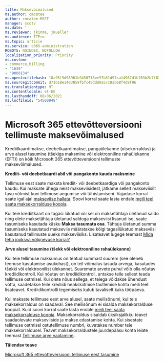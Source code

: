 ```yaml
---
title: Maksevõimalused
ms.author: cmcatee
author: cmcatee-MSFT
manager: scotv
ms.date: ''
ms.reviewer: jkinma, jmueller
ms.audience: ITPro
ms.topic: article
ms.service: o365-administration
ROBOTS: NOINDEX, NOFOLLOW
localization_priority: Priority
ms.custom:
- commerce_billing
- "1639"
- "9000134"
ms.openlocfilehash: 18a95f5d98961b9450718ee97b81d97ca14967d1b703b2b7f034d15e46f1a1bd
ms.sourcegitcommit: d71b18e1403859fbfc45ddd9a57c8ab68f4d9f96
ms.translationtype: MT
ms.contentlocale: et-EE
ms.lasthandoff: 08/06/2021
ms.locfileid: "54500948"
---
```

# <a name="payment-options-for-microsoft-365-for-business-subscriptions"></a>Microsoft 365 ettevõtteversiooni tellimuste maksevõimalused
  
Krediitkaardimakse, deebetkaardimakse, pangaülekanne (otsekorraldus) ja arve alusel tasumine (tšekiga maksmine või elektrooniline rahaülekanne (EFT)) on kõik Microsoft 365 ettevõtteversiooni tellimuste maksevõimalused.
  
**Krediit- või deebetkaardi abil või pangakonto kaudu maksmine**
  
Tellimuse eest saate maksta krediit- või deebetkaardiga või pangakonto kaudu. Kui maksate ühega neist makseviisidest, jätkame sellelt makseviisilt tasu võtmist kuni tellimuse aegumise või tühistamiseni. Vajaduse korral saate igal ajal [makseviise hallata](/microsoft-365/commerce/billing-and-payments/manage-payment-methods). Soovi korral saate lasta endale [meili teel saata maksekorralduse koopia](/microsoft-365/commerce/billing-and-payments/view-your-bill-or-invoice#receive-a-copy-of-your-billing-statement-in-email).

Kui teie krediitkaart on tagasi lükatud või sel on maksetähtaja ületanud saldo ning olete maksetähtaja ületanud saldoga makseviisi lisanud ise, saate tasumiseks kasutada käsku **Maksa tasumata osa**. Tähtaja ületanud summa tasumiseks kasutatud makseviis määratakse kõigi tagasilükatud makseviisi kasutanud tellimuste uueks makseviisiks. Lisateavet lugege teemast [Mida teha jooksva võlgnevuse korral?](/microsoft-365/commerce/billing-and-payments/pay-for-your-subscription#what-if-i-have-an-outstanding-balance)

**Arve alusel tasumine (tšekk või elektrooniline rahaülekanne)**
  
Kui teie tellimuse maksumus on teatud summast suurem (see oleneb teenuse kasutamise asukohast), on teil võimalus tasuda arvega, kasutades tšekki või elektroonilist ülekannet. Suuremate arvete puhul võib olla nõutav krediidikontroll. Kui nõutav on krediidikontroll, antakse teile sellest teada tellimuse ostmisel. Kui olete nõus sellega, et teiega võidakse ühendust võtta, saadetakse teile krediidi heakskiitmise taotlemise kohta meili teel lisateavet. Krediidikontrolli tegemiseks kulub tavaliselt kaks tööpäeva.

Kui maksate tellimuse eest arve alusel, saate meilisõnumi, kui teie maksekorraldus on saadaval. See meilisõnum ei sisalda maksekorralduse koopiat. Kuid soovi korral saate lasta endale [meili teel saata maksekorralduse koopia](/microsoft-365/commerce/billing-and-payments/view-your-bill-or-invoice#receive-a-copy-of-your-billing-statement-in-email). Maksekorraldus sisaldab üksiksjalikku teavet saadaolevate makseviiside ja makse edastamise kohta. Kui sisestate tellimuse ostmisel ostutellimuse numbri, kuvatakse number teie maksekorraldusel. Teavet maksekorraldustele juurdepääsu kohta leiate teemast [Tellimuse arve vaatamine](/microsoft-365/commerce/billing-and-payments/view-your-bill-or-invoice).
  
**Täiendav teave**
  
[Microsoft 365 ettevõtteversiooni tellimuse eest tasumine](/microsoft-365/commerce/billing-and-payments/pay-for-your-subscription)